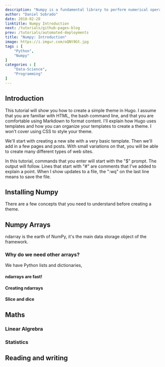 ```yaml
---
description: "Numpy is a fundamental library to perform numerical operations in Python. This package is about multi-dimensional arrays and performance. It allows us to work in a more powerful and simplified way with matrix algebra, emphasizing matrix methods that are extensively used in statistics, mathematics and machine learning algorithms."
author: "Daniel Sobrado"
date: 2018-02-28
linktitle: Numpy Introduction
next: /tutorials/github-pages-blog
prev: /tutorials/automated-deployments
title: "Numpy: Introduction"
image: https://i.imgur.com/oQNt9Gt.jpg
tags : [
    "Python",
	"Numpy"
]
categories : [
    "Data-Science",
	"Programming"
]
---
```



## Introduction

This tutorial will show you how to create a simple theme in Hugo. I assume that you are familiar with HTML, the bash command line, and that you are comfortable using Markdown to format content. I'll explain how Hugo uses templates and how you can organize your templates to create a theme. I won't cover using CSS to style your theme.

We'll start with creating a new site with a very basic template. Then we'll add in a few pages and posts. With small variations on that, you will be able to create many different types of web sites.

In this tutorial, commands that you enter will start with the "$" prompt. The output will follow. Lines that start with "#" are comments that I've added to explain a point. When I show updates to a file, the ":wq" on the last line means to save the file.

## Installing Numpy

There are a few concepts that you need to understand before creating a theme.

## Numpy Arrays

ndarray is the earth of NumPy, it's the main data storage object of the framework.

### Why do we need other arrays?

We have Python lists and dictionaries, 

#### ndarrays are fast!

#### Creating ndarrays

#### Slice and dice

## Maths

### Linear Algrebra

### Statistics

## Reading and writing